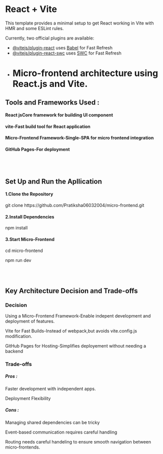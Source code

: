 # React + Vite

This template provides a minimal setup to get React working in Vite with HMR and some ESLint rules.

Currently, two official plugins are available:

- [@vitejs/plugin-react](https://github.com/vitejs/vite-plugin-react/blob/main/packages/plugin-react/README.md) uses [Babel](https://babeljs.io/) for Fast Refresh
- [@vitejs/plugin-react-swc](https://github.com/vitejs/vite-plugin-react-swc) uses [SWC](https://swc.rs/) for Fast Refresh
- # Micro-frontend architecture using React.js and Vite.
 <h2><b>Tools and Frameworks Used :</b></h2>
<h4><b> React jsCore framework for building UI component</b></h4>
<h4><b>vite</b>-Fast build tool for React application</h4>
<h4><b>Micro-Frontend Framework</b>-Single-SPA for micro frontend integration</h4>
<h4><b>GitHub Pages</b>-For deployment</h4>
<br><br>
<h2>Set Up and Run the Apllication</h2>
<h4>1.Clone the Repository</h4>
<p>git clone https://github.com/Pratiksha06032004/micro-frontend.git</p>
<h4>2.Install Dependencies</h4>
<p>npm install</p>
<h4>3.Start Micro-Frontend</h4>
<p>cd micro-frontend</p>
<p>npm run dev</p>
<br><br>
<h2>Key Architecture Decision and Trade-offs</h2>
<h3>Decision</h3>
<p>Using a Micro-Frontend Framework-Enable indepent development and deployment of features.</p>
<p>Vite for Fast Builds-Instead of webpack,but avoids vite.config.js modification.</p>
<p>GitHub Pages for Hosting-Simplifies deployement without needing a backend</p>
<h3>Trade-offs</h3>
<h5>Pros :</h5>
<p>Faster development with independent apps.</p>
<p>Deployment Flexibility</p> 
<h5>Cons :</h5>
<p>Managing shared dependencies can be tricky</p>
<p>Event-based communication requires careful handling</p>
<p>Routing needs careful handeling to ensure smooth navigation between micro-frontends.</p>

